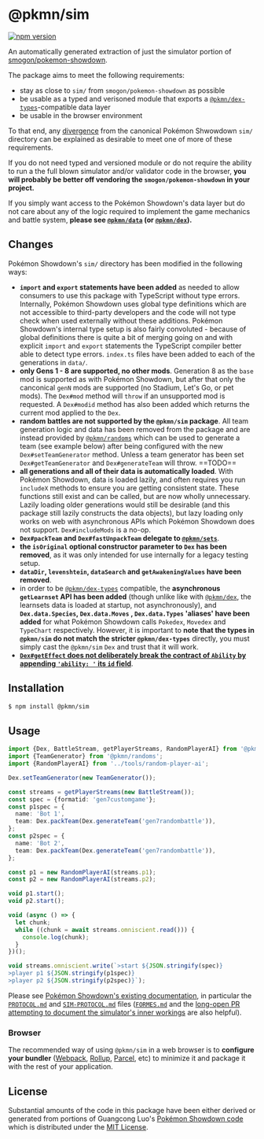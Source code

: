 # @pkmn/sim

[![npm version](https://img.shields.io/npm/v/@pkmn/sim.svg)](https://www.npmjs.com/package/@pkmn/sim)&nbsp;

An automatically generated extraction of just the simulator portion of [smogon/pokemon-showdown][0].

The package aims to meet the following requirements:

- stay as close to `sim/` from `smogon/pokemon-showdown` as possible
- be usable as a typed and verisoned module that exports a [`@pkmn/dex-types`][2]-compatible data
  layer
- be usable in the browser environment

To that end, any [divergence](#changes) from the canonical Pokémon Shwowdown `sim/` directory can be explained
as desirable to meet one of more of these requirements.

If you do not need typed and versioned module or do not require the ability to run a the full blown
simulator and/or validator code in the browser, **you will probably be better off vendoring the
`smogon/pokemon-showdown` in your project.**

If you simply want access to the Pokémon Showdown's data layer but do not care about any of the
logic required to implement the game mechanics and battle system, **please see [`@pkmn/data`][3] (or
[`@pkmn/dex`][4]).**

## Changes

Pokémon Showdown's `sim/` directory has been modified in the following ways:

- **`import` and `export` statements have been added** as needed to allow consumers to use this
  package with TypeScript without type errors. Internally, Pokémon Showdown uses global type
  definitions which are not accessible to third-party developers and the code will not type check
  when used externally without these additions. Pokémon Showdown's internal type setup is also
  fairly convoluted - because of global definitions there is quite a bit of merging going on and
  with explicit `import` and `export` statements the TypeScript compiler better able to detect type
  errors. `index.ts` files have been added to each of the generations in `data/`.
- **only Gens 1 - 8 are supported, no other mods**. Generation 8 as the `base` mod is supported as
  with Pokémon Showdown, but after that only the canconical `genN` mods are supported (no Stadium,
  Let's Go, or pet mods). The `Dex#mod` method will `throw` if an unsupported mod is requested.
  A `Dex#modid` method has also been added which returns the current mod applied to the `Dex`.
- **random battles are not supported by the `@pkmn/sim` package**. All team generation logic and
  data has been removed from the package and are instead provided by [`@pkmn/randoms`][5] which can
  be used to generate a team (see example below) after being configured with the new
  `Dex#setTeamGenerator` method. Unless a team generator has been set `Dex#getTeamGenerator` and
  `Dex#generateTeam` will throw. ==TODO==
- **all generations and all of their data is automatically loaded**. With Pokémon Showdown, data is
  loaded lazily, and often requires you run `includeX` methods to ensure you are getting consistent
  state. These functions still exist and can be called, but are now wholly unnecessary. Lazily
  loading older generations would still be desirable (and this package still lazily constructs the
  data objects), but lazy loading only works on web with asynchronous APIs which Pokémon Showdown
  does not support. `Dex#includeMods` is a no-op.
- **`Dex#packTeam` and `Dex#fastUnpackTeam` delegate to [`@pkmn/sets`][6]**.
- **the `isOriginal` optional constructor parameter to `Dex` has been removed**, as it was only
  intended for use internally for a legacy testing setup.
- **`dataDir`, `levenshtein`, `dataSearch` and `getAwakeningValues` have been removed**.
- in order to be [`@pkmn/dex-types`][2] compatible, the **asynchronous `getLearnset` API has been
  added** (though unlike like with [`@pkmn/dex`][4], the learnsets data is loaded at startup, not
  asynchronously), and **`Dex.data.Species`, `Dex.data.Moves` , `Dex.data.Types` 'aliases' have been
  added** for what Pokémon Showdown calls `Pokedex`, `Movedex` and `TypeChart` respectively.
  However, it is important to **note that the types in `@pkmn/sim` do not match the stricter
  `@pkmn/dex-types`** directly, you must simply cast the `@pkmn/sim` `Dex` and trust that it will
  work.
- [**`Dex#getEffect` does not deliberately break the contract of `Ability` by appending
  `'ability: '` its `id` field**](https://github.com/smogon/pokemon-showdown/commit/18dfc9ae30f77361429af1768cd88cef2c1c6600).

## Installation

```sh
$ npm install @pkmn/sim
```

## Usage

```ts
import {Dex, BattleStream, getPlayerStreams, RandomPlayerAI} from '@pkmn/sim';
import {TeamGenerator} from '@pkmn/randoms';
import {RandomPlayerAI} from '../tools/random-player-ai';

Dex.setTeamGenerator(new TeamGenerator());

const streams = getPlayerStreams(new BattleStream());
const spec = {formatid: 'gen7customgame'};
const p1spec = {
  name: 'Bot 1',
  team: Dex.packTeam(Dex.generateTeam('gen7randombattle')),
};
const p2spec = {
  name: 'Bot 2',
  team: Dex.packTeam(Dex.generateTeam('gen7randombattle')),
};

const p1 = new RandomPlayerAI(streams.p1);
const p2 = new RandomPlayerAI(streams.p2);

void p1.start();
void p2.start();

void (async () => {
  let chunk;
  while ((chunk = await streams.omniscient.read())) {
    console.log(chunk);
  }
})();

void streams.omniscient.write(`>start ${JSON.stringify(spec)}
>player p1 ${JSON.stringify(p1spec)}
>player p2 ${JSON.stringify(p2spec)}`);
```

Please see [Pokémon Showdown's existing documentation][10], in particular the [`PROTOCOL.md`][11]
and [`SIM-PROTOCOL.md`][12] files ([`FORMES.md`][13] and the [long-open PR attempting to document
the simulator's inner workings][14] are also helpful).


### Browser

The recommended way of using `@pkmn/sim` in a web browser is to **configure your bundler**
([Webpack][7], [Rollup][8], [Parcel][9], etc) to minimize it and package it with the rest of your
application.

## License

Substantial amounts of the code in this package have been either derived or generated from portions
of Guangcong Luo's [Pokémon Showdown code][0] which is distributed under the [MIT License][1].

  [0]: https://github.com/smogon/pokemon-showdown
  [1]: https://github.com/smogon/pokemon-showdown/blob/master/LICENSE
  [2]: https://github.com/pkmn/ps/blob/master/dex/types/index.d.ts
  [3]: https://github.com/pkmn/ps/blob/master/data
  [4]: https://github.com/pkmn/ps/blob/master/dex
  [5]: https://github.com/pkmn/ps/blob/master/random
  [6]: https://github.com/pkmn/ps/blob/master/sets
  [7]: https://webpack.js.org/
  [8]: https://rollupjs.org/
  [9]: https://parceljs.org/
  [10]: https://github.com/smogon/pokemon-showdown/blob/master/sim/README.md
  [11]: https://github.com/smogon/pokemon-showdown/blob/master/PROTOCOL.md
  [12]: https://github.com/smogon/pokemon-showdown/blob/master/sim/SIM-PROTOCOL.md
  [13]: https://github.com/smogon/pokemon-showdown/blob/master/data/FORMES.md
  [14]: https://github.com/smogon/pokemon-showdown/pull/5439
